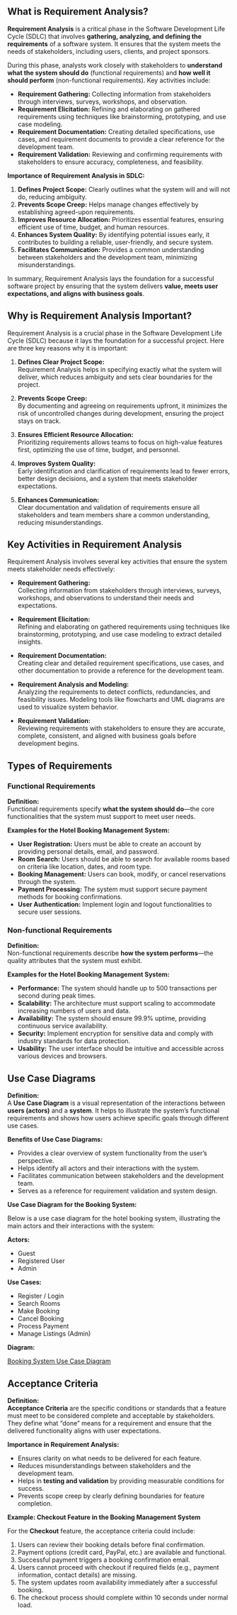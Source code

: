 ## What is Requirement Analysis?

**Requirement Analysis** is a critical phase in the Software Development Life Cycle (SDLC) that involves **gathering, analyzing, and defining the requirements** of a software system. It ensures that the system meets the needs of stakeholders, including users, clients, and project sponsors. 

During this phase, analysts work closely with stakeholders to **understand what the system should do** (functional requirements) and **how well it should perform** (non-functional requirements). Key activities include:

- **Requirement Gathering:** Collecting information from stakeholders through interviews, surveys, workshops, and observation.
- **Requirement Elicitation:** Refining and elaborating on gathered requirements using techniques like brainstorming, prototyping, and use case modeling.
- **Requirement Documentation:** Creating detailed specifications, use cases, and requirement documents to provide a clear reference for the development team.
- **Requirement Validation:** Reviewing and confirming requirements with stakeholders to ensure accuracy, completeness, and feasibility.

**Importance of Requirement Analysis in SDLC:**

1. **Defines Project Scope:** Clearly outlines what the system will and will not do, reducing ambiguity.
2. **Prevents Scope Creep:** Helps manage changes effectively by establishing agreed-upon requirements.
3. **Improves Resource Allocation:** Prioritizes essential features, ensuring efficient use of time, budget, and human resources.
4. **Enhances System Quality:** By identifying potential issues early, it contributes to building a reliable, user-friendly, and secure system.
5. **Facilitates Communication:** Provides a common understanding between stakeholders and the development team, minimizing misunderstandings.

In summary, Requirement Analysis lays the foundation for a successful software project by ensuring that the system delivers **value, meets user expectations, and aligns with business goals**.

## Why is Requirement Analysis Important?

Requirement Analysis is a crucial phase in the Software Development Life Cycle (SDLC) because it lays the foundation for a successful project. Here are three key reasons why it is important:

1. **Defines Clear Project Scope:**  
   Requirement Analysis helps in specifying exactly what the system will deliver, which reduces ambiguity and sets clear boundaries for the project.

2. **Prevents Scope Creep:**  
   By documenting and agreeing on requirements upfront, it minimizes the risk of uncontrolled changes during development, ensuring the project stays on track.

3. **Ensures Efficient Resource Allocation:**  
   Prioritizing requirements allows teams to focus on high-value features first, optimizing the use of time, budget, and personnel.

4. **Improves System Quality:**  
   Early identification and clarification of requirements lead to fewer errors, better design decisions, and a system that meets stakeholder expectations.

5. **Enhances Communication:**  
   Clear documentation and validation of requirements ensure all stakeholders and team members share a common understanding, reducing misunderstandings.

## Key Activities in Requirement Analysis

Requirement Analysis involves several key activities that ensure the system meets stakeholder needs effectively:

- **Requirement Gathering:**  
  Collecting information from stakeholders through interviews, surveys, workshops, and observations to understand their needs and expectations.

- **Requirement Elicitation:**  
  Refining and elaborating on gathered requirements using techniques like brainstorming, prototyping, and use case modeling to extract detailed insights.

- **Requirement Documentation:**  
  Creating clear and detailed requirement specifications, use cases, and other documentation to provide a reference for the development team.

- **Requirement Analysis and Modeling:**  
  Analyzing the requirements to detect conflicts, redundancies, and feasibility issues. Modeling tools like flowcharts and UML diagrams are used to visualize system behavior.

- **Requirement Validation:**  
  Reviewing requirements with stakeholders to ensure they are accurate, complete, consistent, and aligned with business goals before development begins.

## Types of Requirements

### Functional Requirements

**Definition:**  
Functional requirements specify **what the system should do**—the core functionalities that the system must support to meet user needs.

**Examples for the Hotel Booking Management System:**

- **User Registration:** Users must be able to create an account by providing personal details, email, and password.
- **Room Search:** Users should be able to search for available rooms based on criteria like location, dates, and room type.
- **Booking Management:** Users can book, modify, or cancel reservations through the system.
- **Payment Processing:** The system must support secure payment methods for booking confirmations.
- **User Authentication:** Implement login and logout functionalities to secure user sessions.

### Non-functional Requirements

**Definition:**  
Non-functional requirements describe **how the system performs**—the quality attributes that the system must exhibit.

**Examples for the Hotel Booking Management System:**

- **Performance:** The system should handle up to 500 transactions per second during peak times.
- **Scalability:** The architecture must support scaling to accommodate increasing numbers of users and data.
- **Availability:** The system should ensure 99.9% uptime, providing continuous service availability.
- **Security:** Implement encryption for sensitive data and comply with industry standards for data protection.
- **Usability:** The user interface should be intuitive and accessible across various devices and browsers.

## Use Case Diagrams

**Definition:**  
A **Use Case Diagram** is a visual representation of the interactions between **users (actors)** and a **system**. It helps to illustrate the system’s functional requirements and shows how users achieve specific goals through different use cases.

**Benefits of Use Case Diagrams:**

- Provides a clear overview of system functionality from the user’s perspective.  
- Helps identify all actors and their interactions with the system.  
- Facilitates communication between stakeholders and the development team.  
- Serves as a reference for requirement validation and system design.

**Use Case Diagram for the Booking System:**  

Below is a use case diagram for the hotel booking system, illustrating the main actors and their interactions with the system:

**Actors:**  
- Guest  
- Registered User  
- Admin  

**Use Cases:**  
- Register / Login  
- Search Rooms  
- Make Booking  
- Cancel Booking  
- Process Payment  
- Manage Listings (Admin)  

**Diagram:**  

[Booking System Use Case Diagram](alx-booking-uc.png)

## Acceptance Criteria

**Definition:**  
**Acceptance Criteria** are the specific conditions or standards that a feature must meet to be considered complete and acceptable by stakeholders. They define what “done” means for a requirement and ensure that the delivered functionality aligns with user expectations.

**Importance in Requirement Analysis:**  

- Ensures clarity on what needs to be delivered for each feature.  
- Reduces misunderstandings between stakeholders and the development team.  
- Helps in **testing and validation** by providing measurable conditions for success.  
- Prevents scope creep by clearly defining boundaries for feature completion.  

**Example: Checkout Feature in the Booking Management System**

For the **Checkout** feature, the acceptance criteria could include:

1. Users can review their booking details before final confirmation.  
2. Payment options (credit card, PayPal, etc.) are available and functional.  
3. Successful payment triggers a booking confirmation email.  
4. Users cannot proceed with checkout if required fields (e.g., payment information, contact details) are missing.  
5. The system updates room availability immediately after a successful booking.  
6. The checkout process should complete within 10 seconds under normal load.


